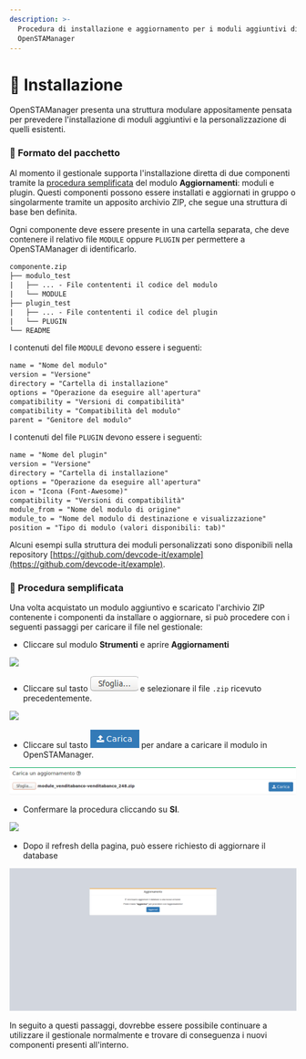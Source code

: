 ```yaml
---
description: >-
  Procedura di installazione e aggiornamento per i moduli aggiuntivi di
  OpenSTAManager
---
```


# 📙 Installazione

OpenSTAManager presenta una struttura modulare appositamente pensata per prevedere l'installazione di moduli aggiuntivi e la personalizzazione di quelli esistenti.

### 📙 Formato del pacchetto

Al momento il gestionale supporta l'installazione diretta di due componenti tramite la [procedura semplificata](installazione-e-aggiornamento.md#procedura-semplificata) del modulo **Aggiornamenti**: moduli e plugin. Questi componenti possono essere installati e aggiornati in gruppo o singolarmente tramite un apposito archivio ZIP, che segue una struttura di base ben definita.

Ogni componente deve essere presente in una cartella separata, che deve contenere il relativo file `MODULE` oppure `PLUGIN` per permettere a OpenSTAManager di identificarlo.

```
componente.zip
├── modulo_test
|   ├── ... - File contententi il codice del modulo
|   └── MODULE
├── plugin_test
|   ├── ... - File contententi il codice del plugin
|   └── PLUGIN
└── README
```

I contenuti del file `MODULE` devono essere i seguenti:

```
name = "Nome del modulo"
version = "Versione"
directory = "Cartella di installazione"
options = "Operazione da eseguire all'apertura"
compatibility = "Versioni di compatibilità"
compatibility = "Compatibilità del modulo"
parent = "Genitore del modulo"
```

I contenuti del file `PLUGIN` devono essere i seguenti:

```
name = "Nome del plugin"
version = "Versione"
directory = "Cartella di installazione"
options = "Operazione da eseguire all'apertura"
icon = "Icona (Font-Awesome)"
compatibility = "Versioni di compatibilità"
module_from = "Nome del modulo di origine"
module_to = "Nome del modulo di destinazione e visualizzazione"
position = "Tipo di modulo (valori disponibili: tab)"
```

Alcuni esempi sulla struttura dei moduli personalizzati sono disponibili nella repository [https://github.com/devcode-it/example](https://github.com/devcode-it/example).

### 📙 Procedura semplificata

Una volta acquistato un modulo aggiuntivo e scaricato l'archivio ZIP contenente i componenti da installare o aggiornare, si può procedere con i seguenti passaggi per caricare il file nel gestionale:

* Cliccare sul modulo **Strumenti** e aprire **Aggiornamenti**

![](../.gitbook/assets/Passaggio1\(1\).png)

* Cliccare sul tasto ![](../.gitbook/assets/Sfoglia.png) e selezionare il file `.zip` ricevuto precedentemente.

![](../.gitbook/assets/Passaggio2\(2\).png)

* Cliccare sul tasto ![](../.gitbook/assets/Carica.PNG) per andare a caricare il modulo in OpenSTAManager.

![](../.gitbook/assets/Passaggio3.png)

* Confermare la procedura cliccando su **SI**.

![](../.gitbook/assets/Passaggio4\(1\).png)

* Dopo il refresh della pagina, può essere richiesto di aggiornare il database

![](<../.gitbook/assets/image (530).png>)

In seguito a questi passaggi, dovrebbe essere possibile continuare a utilizzare il gestionale normalmente e trovare di conseguenza i nuovi componenti presenti all'interno.
